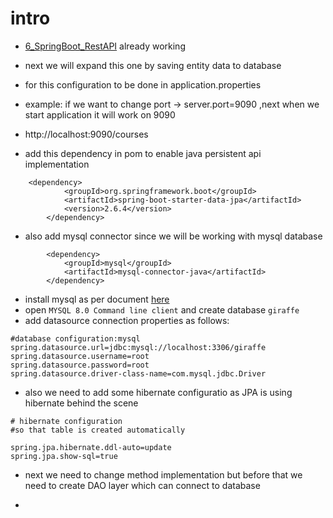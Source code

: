
# intro

- [6_SpringBoot_RestAPI](6_SpringBoot_RestAPI) already working

- next we will expand this one by saving entity data to database
- for this configuration to be done in application.properties
- example: if we want to change port ->  server.port=9090 ,next when we start application it will work on 9090
- http://localhost:9090/courses
- add this dependency in pom to enable java persistent api implementation
```text
	<dependency>
			<groupId>org.springframework.boot</groupId>
			<artifactId>spring-boot-starter-data-jpa</artifactId>
			<version>2.6.4</version>
		</dependency>
```
- also add mysql connector since we will be working with mysql database
```text
		<dependency>
			<groupId>mysql</groupId>
			<artifactId>mysql-connector-java</artifactId>
		</dependency>
```

- install mysql as per document [here](https://github.com/njain51/devops/blob/main/7_Troubleshooting_and_tools_installations/7.1.0_Tools_installation.md)
- open `MYSQL 8.0 Command line client` and create database `giraffe`
- add datasource connection properties as follows:

```text
#database configuration:mysql
spring.datasource.url=jdbc:mysql://localhost:3306/giraffe
spring.datasource.username=root
spring.datasource.password=root
spring.datasource.driver-class-name=com.mysql.jdbc.Driver
```

- also we need to add some hibernate configuratio as JPA is using hibernate behind the scene

```text
# hibernate configuration
#so that table is created automatically

spring.jpa.hibernate.ddl-auto=update
spring.jpa.show-sql=true
```

- next we need to change method implementation but before that we need to create DAO layer which can connect to database

- 